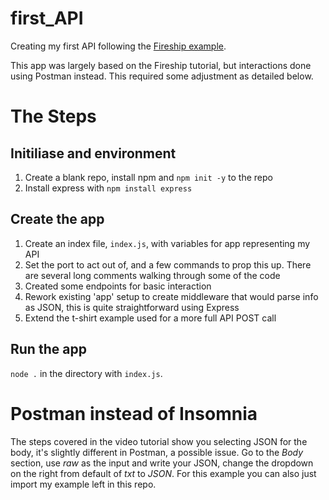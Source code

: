 # first_API
Creating my first API following the [Fireship example](https://youtu.be/-MTSQjw5DrM).

This app was largely based on the Fireship tutorial, but interactions done using
Postman instead. This required some adjustment as detailed below.

# The Steps

## Initiliase and environment

1. Create a blank repo, install npm and `npm init -y` to the repo
1. Install express with `npm install express`

## Create the app

1. Create an index file, `index.js`, with variables for app representing my API
1. Set the port to act out of, and a few commands to prop this up. There are several long comments walking through some of the code
1. Created some endpoints for basic interaction
1. Rework existing 'app' setup to create middleware that would parse info as JSON, this is quite straightforward using Express
1. Extend the t-shirt example used for a more full API POST call

## Run the app

`node .` in the directory with `index.js`.

# Postman instead of Insomnia
The steps covered in the video tutorial show you selecting JSON for the body, it's slightly different in Postman, a possible issue.
Go to the *Body* section, use *raw* as the input and write your JSON, change the dropdown on the right from default of *txt* to *JSON*.
For this example you can also just import my example left in this repo.